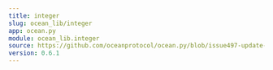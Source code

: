 ```yaml
---
title: integer
slug: ocean_lib/integer
app: ocean.py
module: ocean_lib.integer
source: https://github.com/oceanprotocol/ocean.py/blob/issue497-update-docs/ocean_lib/integer.py
version: 0.6.1
---
```

